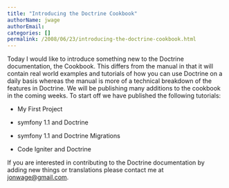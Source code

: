 ```yaml
---
title: "Introducing the Doctrine Cookbook"
authorName: jwage
authorEmail:
categories: []
permalink: /2008/06/23/introducing-the-doctrine-cookbook.html
---
```

<p>

Today I would like to introduce something new to the Doctrine
documentation, the Cookbook. This differs from the manual in that it
will contain real world examples and tutorials of how you can use
Doctrine on a daily basis whereas the manual is more of a technical
breakdown of the features in Doctrine. We will be publishing many
additions to the cookbook in the coming weeks. To start off we have
published the following tutorials:

</p><ul class="tree"><li>

My First Project

</li><li>

symfony 1.1 and Doctrine

</li><li>

symfony 1.1 and Doctrine Migrations

</li><li>

Code Igniter and Doctrine

</li></ul><p>

If you are interested in contributing to the Doctrine documentation by
adding new things or translations please contact me at
[jonwage@gmail.com](mailto:jonwage@gmail.com).

</p>


